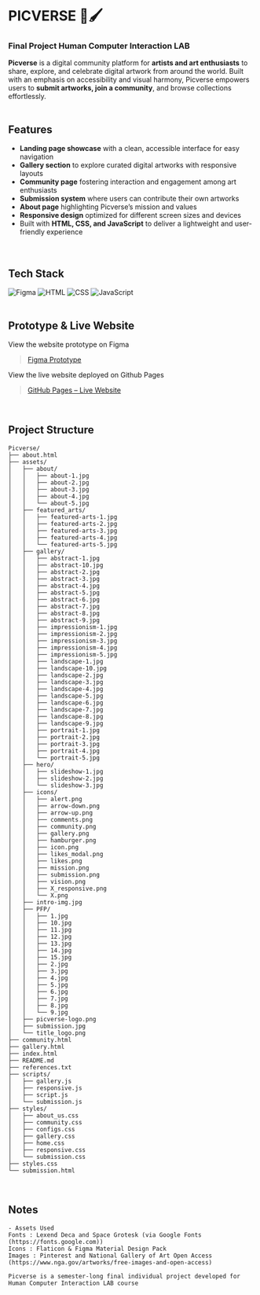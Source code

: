 # PICVERSE 🎨🖌️
### Final Project Human Computer Interaction LAB

**Picverse** is a digital community platform for **artists and art enthusiasts** to share, explore, and celebrate digital artwork from around the world. Built with an emphasis on accessibility and visual harmony, Picverse empowers users to **submit artworks, join a community**, and browse collections effortlessly.
<br><br>

## Features
- **Landing page showcase** with a clean, accessible interface for easy navigation  
- **Gallery section** to explore curated digital artworks with responsive layouts  
- **Community page** fostering interaction and engagement among art enthusiasts  
- **Submission system** where users can contribute their own artworks  
- **About page** highlighting Picverse’s mission and values  
- **Responsive design** optimized for different screen sizes and devices  
- Built with **HTML, CSS, and JavaScript** to deliver a lightweight and user-friendly experience  
<br><br>

## Tech Stack
![Figma](https://img.shields.io/badge/Figma-F24E1E?logo=figma&logoColor=white)
![HTML](https://img.shields.io/badge/HTML-%23E34F26.svg?logo=html5&logoColor=white)
![CSS](https://img.shields.io/badge/CSS-1572B6?logo=css3&logoColor=fff)
![JavaScript](https://img.shields.io/badge/JavaScript-F7DF1E?logo=javascript&logoColor=000)
<br><br>

## Prototype & Live Website
View the website prototype on Figma
> [Figma Prototype](https://www.figma.com/design/gg7SKdVJP04Kd1lT2oTyYU/HCI-LAB-PROJECT-WEB?node-id=0-1&p=f&t=bOVGqTbsTUTPARgA-0)

View the live website deployed on Github Pages
> [GitHub Pages – Live Website](https://olynsn15.github.io/Picverse/)  
<br>

## Project Structure
```
Picverse/
├── about.html
├── assets/
│   ├── about/
│   │   ├── about-1.jpg
│   │   ├── about-2.jpg
│   │   ├── about-3.jpg
│   │   ├── about-4.jpg
│   │   └── about-5.jpg
│   ├── featured_arts/
│   │   ├── featured-arts-1.jpg
│   │   ├── featured-arts-2.jpg
│   │   ├── featured-arts-3.jpg
│   │   ├── featured-arts-4.jpg
│   │   └── featured-arts-5.jpg
│   ├── gallery/
│   │   ├── abstract-1.jpg
│   │   ├── abstract-10.jpg
│   │   ├── abstract-2.jpg
│   │   ├── abstract-3.jpg
│   │   ├── abstract-4.jpg
│   │   ├── abstract-5.jpg
│   │   ├── abstract-6.jpg
│   │   ├── abstract-7.jpg
│   │   ├── abstract-8.jpg
│   │   ├── abstract-9.jpg
│   │   ├── impressionism-1.jpg
│   │   ├── impressionism-2.jpg
│   │   ├── impressionism-3.jpg
│   │   ├── impressionism-4.jpg
│   │   ├── impressionism-5.jpg
│   │   ├── landscape-1.jpg
│   │   ├── landscape-10.jpg
│   │   ├── landscape-2.jpg
│   │   ├── landscape-3.jpg
│   │   ├── landscape-4.jpg
│   │   ├── landscape-5.jpg
│   │   ├── landscape-6.jpg
│   │   ├── landscape-7.jpg
│   │   ├── landscape-8.jpg
│   │   ├── landscape-9.jpg
│   │   ├── portrait-1.jpg
│   │   ├── portrait-2.jpg
│   │   ├── portrait-3.jpg
│   │   ├── portrait-4.jpg
│   │   └── portrait-5.jpg
│   ├── hero/
│   │   ├── slideshow-1.jpg
│   │   ├── slideshow-2.jpg
│   │   └── slideshow-3.jpg
│   ├── icons/
│   │   ├── alert.png
│   │   ├── arrow-down.png
│   │   ├── arrow-up.png
│   │   ├── comments.png
│   │   ├── community.png
│   │   ├── gallery.png
│   │   ├── hamburger.png
│   │   ├── icon.png
│   │   ├── likes_modal.png
│   │   ├── likes.png
│   │   ├── mission.png
│   │   ├── submission.png
│   │   ├── vision.png
│   │   ├── X_responsive.png
│   │   └── X.png
│   ├── intro-img.jpg
│   ├── PFP/
│   │   ├── 1.jpg
│   │   ├── 10.jpg
│   │   ├── 11.jpg
│   │   ├── 12.jpg
│   │   ├── 13.jpg
│   │   ├── 14.jpg
│   │   ├── 15.jpg
│   │   ├── 2.jpg
│   │   ├── 3.jpg
│   │   ├── 4.jpg
│   │   ├── 5.jpg
│   │   ├── 6.jpg
│   │   ├── 7.jpg
│   │   ├── 8.jpg
│   │   └── 9.jpg
│   ├── picverse-logo.png
│   ├── submission.jpg
│   └── title_logo.png
├── community.html
├── gallery.html
├── index.html
├── README.md
├── references.txt
├── scripts/
│   ├── gallery.js
│   ├── responsive.js
│   ├── script.js
│   └── submission.js
├── styles/
│   ├── about_us.css
│   ├── community.css
│   ├── configs.css
│   ├── gallery.css
│   ├── home.css
│   ├── responsive.css
│   └── submission.css
├── styles.css
└── submission.html
```
<br>

## Notes
``` 
- Assets Used
Fonts : Lexend Deca and Space Grotesk (via Google Fonts (https://fonts.google.com))  
Icons : Flaticon & Figma Material Design Pack  
Images : Pinterest and National Gallery of Art Open Access (https://www.nga.gov/artworks/free-images-and-open-access)

Picverse is a semester-long final individual project developed for Human Computer Interaction LAB course
```
<br><br>
